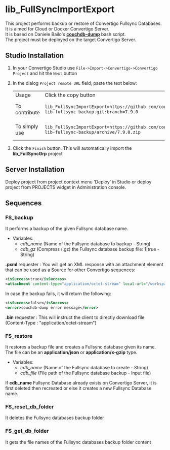 # lib_FullSyncImportExport #

This project performs backup or restore of Convertigo Fullsync Databases.\
It is aimed for Cloud or Docker Convertigo Server.\
It is based on Daniele Bailo's [**couchdb-dump**](https://github.com/danielebailo/couchdb-dump) bash script.\
The project must be deployed on the target Convertigo Server.

## Studio Installation

1. In your Convertigo Studio use `File->Import->Convertigo->Convertigo Project` and hit the `Next` button
2. In the dialog `Project remote URL` field, paste the text below:
   <table>
     <tr><td>Usage</td><td>Click the copy button</td></tr>
     <tr><td>To contribute</td><td>

     ```
     lib_FullSyncImportExport=https://github.com/convertigo/c8oprj-lib-fullsync-backup.git:branch=7.9.0
     ```
     </td></tr>
     <tr><td>To simply use</td><td>

     ```
     lib_FullSyncImportExport=https://github.com/convertigo/c8oprj-lib-fullsync-backup/archive/7.9.0.zip
     ```
     </td></tr>
    </table>
3. Click the `Finish` button. This will automatically import the __lib_FullSyncGrp__ project

## Server Installation

Deploy project from project context menu 'Deploy' in Studio or deploy project from PROJECTS widget in Administration console.

## Sequences

### FS_backup

It performs a backup of the given Fullsync database name.

- Variables:
    - *cdb_name* (Name of the Fullsync database to backup - String)
    - *cdb_gz* (Compress (.gz) the Fullsync database backup file: 1|true - String)

**.pxml** requester : You will get an XML response with an attachment element that can be used as a Source for other Convertigo sequences:

```xml
<isSuccess>true</isSuccess>
<attachment content-type="application/octet-stream" local-url="/workspace/projects/lib_FullSyncImportExport/dbs/<cdb_name>_backup.json" name="<cdb_name>_backup.json" type="attachment"/>
```
In case the backup fails, it will return the following:
```xml
<isSuccess>false</isSuccess>
<error>couchdb-dump error message</error>
```

**.bin** requester : This will instruct the client to directly download file (Content-Type : "application/octet-stream")

### FS_restore

It restores a backup file and creates a Fullsync database given its name.\
The file can be an **application/json** or **application/x-gzip** type.

- Variables:
    - *cdb_name* (Name of the Fullsync database to create - String)
    - *cdb_file* (File path of the Fullsync database backup - Input file)

If **cdb_name** Fullsync Database already exists on Convertigo Server, it is first deleted then recreated or else it creates a new Fullsync Database name.

### FS_reset_db_folder

It deletes the Fullsync databases backup folder

### FS_get_db_folder

It gets the file names of the Fullsync databases backup folder content